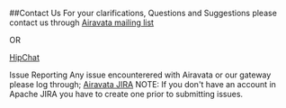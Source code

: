 ##Contact Us
For your clarifications, Questions and Suggestions please contact us through
<a href="http://airavata.apache.org/community/mailing-lists.html" target="_blank">Airavata mailing list</a>

OR

<a href="https://www.hipchat.com/gMDHyN1KM" target="_blank">HipChat</a>

Issue Reporting
Any issue encounterered with Airavata or our gateway please log through;
<a href="https://issues.apache.org/jira/browse/AIRAVATA-1889?jql=project%20%3D%20AIRAVATA" target="_blank">Airavata JIRA</a>
NOTE: If you don't have an account in Apache JIRA you have to create one prior to submitting issues.
